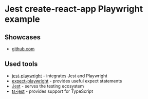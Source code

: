 # Jest create-react-app Playwright example

## Showcases

- [github.com](https://github.com/playwright-community/playwright-jest-examples/blob/master/create-react-app/src/App.test.tsx)

## Used tools

- [jest-playwright](https://github.com/playwright-community/jest-playwright) - integrates Jest and Playwright
- [expect-playwright](https://github.com/playwright-community/expect-playwright) - provides useful expect statements
- [Jest](https://jestjs.io) - serves the testing ecosystem
- [ts-jest](https://github.com/kulshekhar/ts-jest) - provides support for TypeScript
